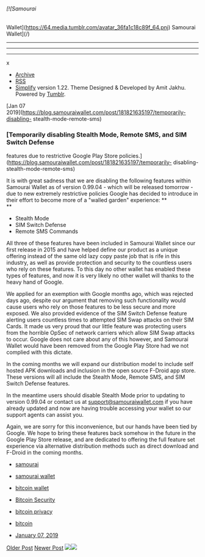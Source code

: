 ###### [![Samourai
Wallet](https://64.media.tumblr.com/avatar_36fa1c18c89f_64.pnj) Samourai
Wallet](/)

* * *

* * *

* * *

x

  * [Archive](/archive)
  * [RSS](https://blog.samouraiwallet.com/rss)
  * [Simplify](http://simplifytheme.tumblr.com) version 1.22. Theme Designed & Developed by [](http://amitjakhu.com)Amit Jakhu. Powered by [Tumblr](http://tumblr.com).

[Jan 07  
2019](https://blog.samouraiwallet.com/post/181821635197/temporarily-disabling-
stealth-mode-remote-sms)

### [Temporarily disabling Stealth Mode, Remote SMS, and SIM Switch Defense
features due to restrictive Google Play Store
policies.](https://blog.samouraiwallet.com/post/181821635197/temporarily-
disabling-stealth-mode-remote-sms)

It is with great sadness that we are disabling the following features within
Samourai Wallet as of version 0.99.04 - which will be released tomorrow - due
to new extremely restrictive policies Google has decided to introduce in their
effort to become more of a "walled garden" experience: **  
**

  * Stealth Mode
  * SIM Switch Defense
  * Remote SMS Commands

All three of these features have been included in Samourai Wallet since our
first release in 2015 and have helped define our product as a unique offering
instead of the same old lazy copy paste job that is rife in this industry, as
well as provide protection and security to the countless users who rely on
these features. To this day no other wallet has enabled these types of
features, and now it is very likely no other wallet will thanks to the heavy
hand of Google.

We applied for an exemption with Google months ago, which was rejected days
ago, despite our argument that removing such functionality would cause users
who rely on those features to be less secure and more exposed. We also
provided evidence of the SIM Switch Defense feature alerting users countless
times to attempted SIM Swap attacks on their SIM Cards. It made us very proud
that our little feature was protecting users from the horrible OpSec of
network carriers which allow SIM Swap attacks to occur. Google does not care
about any of this however, and Samourai Wallet would have been removed from
the Google Play Store had we not complied with this dictate.

In the coming months we will expand our distribution model to include self
hosted APK downloads and inclusion in the open source F-Droid app store. These
versions will all include the Stealth Mode, Remote SMS, and SIM Switch Defense
features.

In the meantime users should disable Stealth Mode prior to updating to version
0.99.04 or contact us at
[support@samouraiwallet.com](mailto:support@samouraiwallet.com) if you have
already updated and now are having trouble accessing your wallet so our
support agents can assist you.

Again, we are sorry for this inconvenience, but our hands have been tied by
Google. We hope to bring these features back somehow in the future in the
Google Play Store release, and are dedicated to offering the full feature set
experience via alternative distribution methods such as direct download and
F-Droid in the coming months.

  * [samourai](https://blog.samouraiwallet.com/tagged/samourai)
  * [samourai wallet](https://blog.samouraiwallet.com/tagged/samourai%20wallet)
  * [bitcoin wallet](https://blog.samouraiwallet.com/tagged/bitcoin%20wallet)
  * [Bitcoin Security](https://blog.samouraiwallet.com/tagged/Bitcoin%20Security)
  * [bitcoin privacy](https://blog.samouraiwallet.com/tagged/bitcoin%20privacy)
  * [bitcoin](https://blog.samouraiwallet.com/tagged/bitcoin)

  * [January 07, 2019](https://blog.samouraiwallet.com/post/181821635197/temporarily-disabling-stealth-mode-remote-sms)

[Older Post](https://blog.samouraiwallet.com/post/181715312912) [Newer
Post](https://blog.samouraiwallet.com/post/182192289762)
![](https://px.srvcs.tumblr.com/impixu?T=1653247804&J=eyJ0eXBlIjoidXJsIiwidXJsIjoiaHR0cDovL2Jsb2cuc2Ftb3VyYWl3YWxsZXQuY29tL3Bvc3QvMTgxODIxNjM1MTk3L3RlbXBvcmFyaWx5LWRpc2FibGluZy1zdGVhbHRoLW1vZGUtcmVtb3RlLXNtcyIsInJlcXR5cGUiOjAsInJvdXRlIjoiL3Bvc3QvOmlkLzpzdW1tYXJ5Iiwibm9zY3JpcHQiOjF9&U=LNAGBCGJBC&K=5bdad1e3272f9c9d5fc66cc3627087ec5f3c9c44c2b105714e6805109d820de4&R=)![](https://px.srvcs.tumblr.com/impixu?T=1653247804&J=eyJ0eXBlIjoicG9zdCIsInVybCI6Imh0dHA6Ly9ibG9nLnNhbW91cmFpd2FsbGV0LmNvbS9wb3N0LzE4MTgyMTYzNTE5Ny90ZW1wb3JhcmlseS1kaXNhYmxpbmctc3RlYWx0aC1tb2RlLXJlbW90ZS1zbXMiLCJyZXF0eXBlIjowLCJyb3V0ZSI6Ii9wb3N0LzppZC86c3VtbWFyeSIsInBvc3RzIjpbeyJwb3N0aWQiOiIxODE4MjE2MzUxOTciLCJibG9naWQiOjIzNTE1Mjc3Mywic291cmNlIjozM31dLCJub3NjcmlwdCI6MX0=&U=GCAHOEHPPM&K=1a7e6fade14f085f69c14bfe04169d005544d587e805807d33d96ada47594e59&R=)

